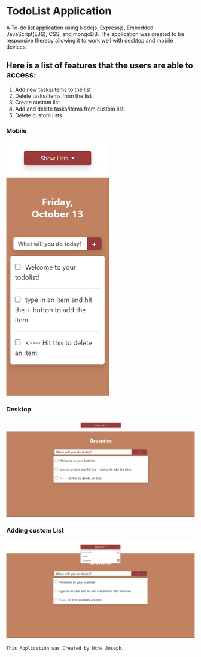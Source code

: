 # TodoList Application
A To-do list application using Nodejs, Expressjs, Embedded JavaScript(EJS), CSS, and mongoDB. 
The application was created to be responsive thereby allowing it to work well with desktop and mobile devices.

## Here is a list of features that the users are able to access: 
1. Add new tasks/items to the list
2. Delete tasks/items from the list
3. Create custom list
4. Add and delete tasks/items from custom list.
5. Delete custom lists.

### Mobile
<img src="./Screenshot (127).png" alt="mobile">

### Desktop
<img src="./Screenshot (128).png" alt="desktop">

### Adding custom List
<img src="./Screenshot (129).png" alt="custom list">




<code>This Application was Created by Uche Joseph.</code>
